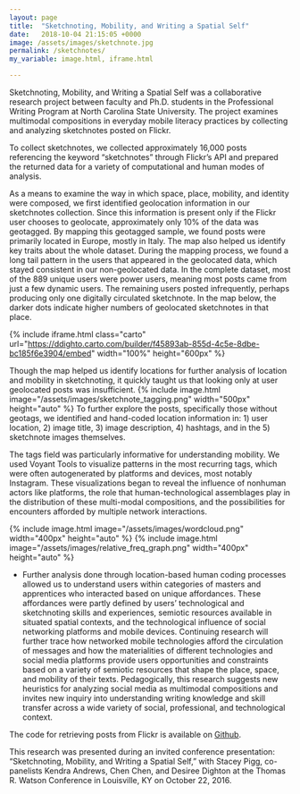 ```yaml
---
layout: page
title:  "Sketchnoting, Mobility, and Writing a Spatial Self"
date:   2018-10-04 21:15:05 +0000
image: /assets/images/sketchnote.jpg
permalink: /sketchnotes/
my_variable: image.html, iframe.html

---
```


Sketchnoting, Mobility, and Writing a Spatial Self was a collaborative research project between faculty and Ph.D. students in the Professional Writing Program at North Carolina State University. The project examines multimodal compositions in everyday mobile literacy practices by collecting and analyzing sketchnotes posted on Flickr. 

To collect sketchnotes, we collected approximately 16,000 posts referencing the keyword “sketchnotes” through Flickr’s API and prepared the returned data for a variety of computational and human modes of analysis. 

As a means to examine the way in which space, place, mobility, and identity were composed, we first identified geolocation information in our sketchnotes collection. Since this information is present only if the Flickr user chooses to geolocate, approximately only 10% of the data was geotagged. By mapping this geotagged sample, we found posts were primarily located in Europe, mostly in Italy. The map also helped us identify key traits about the whole dataset. During the mapping process, we found a long tail pattern in the users that appeared in the geolocated data, which stayed consistent in our non-geolocated data. In the complete dataset, most of the 889 unique users were power users, meaning most posts came from just a few dynamic users. The remaining users posted infrequently, perhaps producing only one digitally circulated sketchnote. In the map below, the darker dots indicate higher numbers of geolocated sketchnotes in that place.

{% include iframe.html class="carto" url="https://ddighto.carto.com/builder/f45893ab-855d-4c5e-8dbe-bc185f6e3904/embed" width="100%" height="600px" %}

Though the map helped us identify locations for further analysis of location and mobility in sketchnoting, it quickly taught us that looking only at user geolocated posts was insufficient. 
{% include image.html image="/assets/images/sketchnote_tagging.png" width="500px" height="auto" %} 
To further explore the posts, specifically those without geotags, we identified and hand-coded location information in: 1) user location, 2) image title, 3) image description, 4) hashtags, and in the 5) sketchnote images themselves.


The tags field was particularly informative for understanding mobility. We used Voyant Tools to visualize patterns in the most recurring tags, which were often autogenerated by platforms and devices, most notably Instagram. These visualizations began to reveal the influence of nonhuman actors like platforms, the role that human-technological assemblages play in the distribution of these multi-modal compositions, and the possibilities for encounters afforded by multiple network interactions.

<!--
{% include iframe.html class="voyant" url="//voyant-tools.org/tool/Cirrus/?corpus=24ac88a6ae818591a2c48d5b733335c8" width="50%" height="400px" %}

{% include iframe.html class="voyant" url="//voyant-tools.org/tool/Trends/?query=graphic&query=instagram&query=square&query=notes&query=visual&withDistributions=raw&mode=document&corpus=24ac88a6ae818591a2c48d5b733335c8" width="50%" height="400px" %}
-->

<div class="gallery">
{% include image.html image="/assets/images/wordcloud.png" width="400px" height="auto" %}
{% include image.html image="/assets/images/relative_freq_graph.png" width="400px" height="auto" %}
</div>

* Further analysis done through location-based human coding processes allowed us to understand users within categories of masters and apprentices who interacted based on unique affordances. These affordances were partly defined by users’ technological and sketchnoting skills and experiences, semiotic resources available in situated spatial contexts, and the technological influence of social networking platforms and mobile devices. Continuing research will further trace how networked mobile technologies afford the circulation of messages and how the materialities of different technologies and social media platforms provide users opportunities and constraints based on a variety of semiotic resources that shape the place, space, and mobility of their texts. Pedagogically, this research suggests new heuristics for analyzing social media as multimodal compositions and invites new inquiry into understanding writing knowledge and skill transfer across a wide variety of social, professional, and technological context.

The code for retrieving posts from Flickr is available on [Github](https://github.com/ddighton/flickr_scripts).

This research was presented during an invited conference presentation: “Sketchnoting, Mobility, and Writing a Spatial Self,” with Stacey Pigg, co-panelists Kendra Andrews, Chen Chen, and Desiree Dighton at the Thomas R. Watson Conference in Louisville, KY on October 22, 2016.

<br/><br/>
